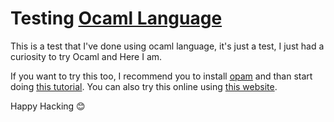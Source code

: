 # Testing [Ocaml Language](https://ocaml.org/)

This is a test that I've done using ocaml language, it's just a test, I just had a curiosity to try Ocaml and Here I am.

If you want to try this too, I recommend you to install [opam](https://opam.ocaml.org/) and than start doing [this tutorial](https://ocaml.org/docs/first-hour). You can also try this online using [this website](https://try.ocamlpro.com/).

Happy Hacking 😊
